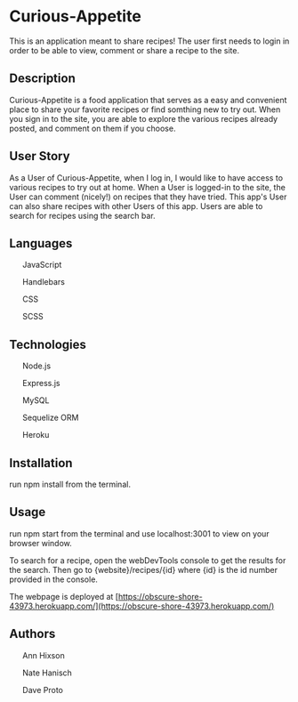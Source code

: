 # Curious-Appetite
This is an application meant to share recipes! The user first needs to login in order to be able to view, comment or share a recipe to the site.

## Description
Curious-Appetite is a food application that serves as a easy and convenient place to share your favorite recipes or find somthing new to try out.  When you sign in to the site, you are able to explore the various recipes already posted, and comment on them if you choose. 

## User Story
As a User of Curious-Appetite, when I log in, I would like to have access to various recipes to try out at home.
When a User is logged-in to the site, the User can comment (nicely!) on recipes that they have tried.
This app's User can also share recipes with other Users of this app. 
Users are able to search for recipes using the search bar.

## Languages
<ul>JavaScript</ul>
<ul>Handlebars</ul>
<ul>CSS</ul>
<ul>SCSS</ul>

## Technologies
<ol>Node.js</ol>
<ol>Express.js</ol>
<ol>MySQL</ol>
<ol>Sequelize ORM</ol>
<ol>Heroku</ol>

## Installation
run npm install from the terminal.

## Usage
run npm start from the terminal and use localhost:3001 to view on your browser window.

To search for a recipe, open the webDevTools console to get the results for the search. Then go to {website}/recipes/{id} where {id} is the id number provided in the console.

The webpage is deployed at [https://obscure-shore-43973.herokuapp.com/](https://obscure-shore-43973.herokuapp.com/)

## Authors
<ol>Ann Hixson</ol>
<ol>Nate Hanisch</ol>
<ol>Dave Proto</ol>








